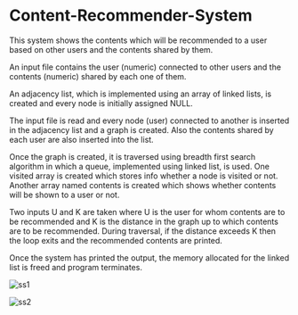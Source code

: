 # Content-Recommender-System 
This system shows the contents which will be recommended to a user based on other users and the contents shared by them.

An input file contains the user (numeric) connected to other users and the contents (numeric) shared by each one of them.

An adjacency list, which is implemented using an array of linked lists, is created and every node is initially assigned NULL.

The input file is read and every node (user) connected to another is inserted in the adjacency list and a graph is created.
Also the contents shared by each user are also inserted into the list.

Once the graph is created, it is traversed using breadth first search algorithm in which a queue, implemented using linked list, is used.
One visited array is created which stores info whether a node is visited or not.  
Another array named contents is created which shows whether contents will be shown to a user or not.

Two inputs U and K are taken where U is the user for whom contents are to be recommended and K is the distance in the graph up to which contents are to be recommended.
During traversal, if the distance exceeds K then the loop exits and the recommended contents are printed.

Once the system has printed the output, the memory allocated for the linked list is freed and program terminates.


![ss1](https://user-images.githubusercontent.com/50799286/125318902-e9da7480-e357-11eb-9a36-425498b7a692.jpg)


![ss2](https://user-images.githubusercontent.com/50799286/125319035-09719d00-e358-11eb-8c76-400f9900272b.jpg)
